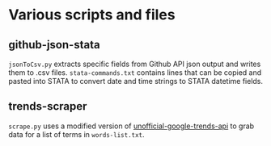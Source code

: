 # Various scripts and files

## github-json-stata
`jsonToCsv.py` extracts specific fields from Github API json output and writes them to .csv files. `stata-commands.txt` contains lines that can be copied and pasted into STATA to convert date and time strings to STATA datetime fields. 

## trends-scraper
`scrape.py` uses a modified version of [unofficial-google-trends-api](https://github.com/suryasev/unofficial-google-trends-api) to grab data for a list of terms in `words-list.txt`.
